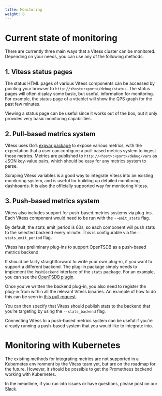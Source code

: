 ```yaml
---
title: Monitoring
weight: 8
---
```


# Current state of monitoring

There are currently three main ways that a Vitess cluster can be monitored. Depending on your needs, you can use any of the following methods:

## 1. Vitess status pages

The status HTML pages of various Vitess components can be accessed by pointing your browser to `http://<host>:<port>/debug/status`. The status pages will often display some basic, but useful, information for monitoring. For example, the status page of a vttablet will show the QPS graph for the past few minutes.

Viewing a status page can be useful since it works out of the box, but it only provides very basic monitoring capabilities.

## 2. Pull-based metrics system

Vitess uses Go’s [expvar package](https://golang.org/pkg/expvar/) to expose various metrics, with the expectation that a user can configure a pull-based metrics system to ingest those metrics. Metrics are published to `http://<host>:<port>/debug/vars` as JSON key-value pairs, which should be easy for any metrics system to parse.

Scraping Vitess variables is a good way to integrate Vitess into an existing monitoring system, and is useful for building up detailed monitoring dashboards. It is also the officially supported way for monitoring Vitess.

## 3. Push-based metrics system

Vitess also includes support for push-based metrics systems via plug-ins. Each Vitess component would need to be run with the `--emit_stats` flag.

By default, the stats_emit_period is 60s, so each component will push stats to the selected backend every minute. This is configurable via the `--stats_emit_period` flag.

Vitess has preliminary plug-ins to support OpenTSDB as a push-based metrics backend.

It should be fairly straightforward to write your own plug-in, if you want to support a different backend. The plug-in package simply needs to implement the `PushBackend` interface of the `stats` package. For an example, you can see the [OpenTSDB plugin](https://github.com/vitessio/vitess/blob/master/go/stats/opentsdb/opentsdb.go).

Once you’ve written the backend plug-in, you also need to register the plug-in from within all the relevant Vitess binaries. An example of how to do this can be seen in [this pull request](https://github.com/vitessio/vitess/pull/469).

You can then specify that Vitess should publish stats to the backend that you’re targeting by using the `--stats_backend` flag.  

Connecting Vitess to a push-based metrics system can be useful if you’re already running a push-based system that you would like to integrate into.

# Monitoring with Kubernetes

The existing methods for integrating metrics are not supported in a Kubernetes environment by the Vitess team yet, but are on the roadmap for the future. However, it should be possible to get the Prometheus backend working with Kubernetes. 

In the meantime, if you run into issues or have questions, please post on our [Slack](https://vitess.io/slack).
